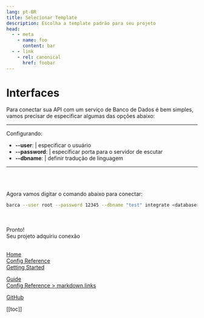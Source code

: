 ```yaml
---
lang: pt-BR
title: Selecionar Template
description: Escolha a template padrão para seu projeto
head:
  - - meta
    - name: foo
      content: bar
  - - link
    - rel: canonical
      href: foobar
---
```



# Interfaces


Para conectar sua API com um serviço de Banco de Dados é bem simples, vamos precisar de especificar algumas das opções abaixo:

---
Configurando:
  - **--user**: | especificar o usuário
  - **--password**: | específicar porta para o servidor de escutar
  - **--dbname**: | definir tradução de linguagem
---

<br>
<br>

Agora vamos digitar o comando abaixo para conectar:

```sh
barca --user root --password 12345 --dbname "test" integrate <database> <diretorio>
```

<br>
<br>
Pronto!
<br>
Seu projeto adquiriu conexão

<br>
<br>






<!-- relative path -->
[Home](../README.md)  
[Config Reference](../reference/config.md)  
[Getting Started](./getting-started.md)  
<!-- absolute path -->
[Guide](/guide/README.md)  
[Config Reference > markdown.links](/reference/config.md#links)  
<!-- URL -->
[GitHub](https://github.com)  



[[toc]]